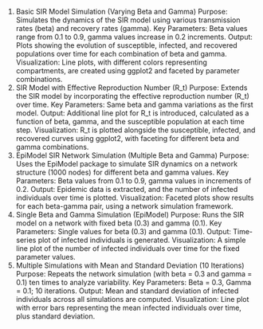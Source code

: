 1. Basic SIR Model Simulation (Varying Beta and Gamma)
Purpose: Simulates the dynamics of the SIR model using various transmission rates (beta) and recovery rates (gamma).
Key Parameters: Beta values range from 0.1 to 0.9, gamma values increase in 0.2 increments.
Output: Plots showing the evolution of susceptible, infected, and recovered populations over time for each combination of beta and gamma.
Visualization: Line plots, with different colors representing compartments, are created using ggplot2 and faceted by parameter combinations.
2. SIR Model with Effective Reproduction Number (R_t)
Purpose: Extends the SIR model by incorporating the effective reproduction number (R_t) over time.
Key Parameters: Same beta and gamma variations as the first model.
Output: Additional line plot for R_t is introduced, calculated as a function of beta, gamma, and the susceptible population at each time step.
Visualization: R_t is plotted alongside the susceptible, infected, and recovered curves using ggplot2, with faceting for different beta and gamma combinations.
3. EpiModel SIR Network Simulation (Multiple Beta and Gamma)
Purpose: Uses the EpiModel package to simulate SIR dynamics on a network structure (1000 nodes) for different beta and gamma values.
Key Parameters: Beta values from 0.1 to 0.9, gamma values in increments of 0.2.
Output: Epidemic data is extracted, and the number of infected individuals over time is plotted.
Visualization: Faceted plots show results for each beta-gamma pair, using a network simulation framework.
4. Single Beta and Gamma Simulation (EpiModel)
Purpose: Runs the SIR model on a network with fixed beta (0.3) and gamma (0.1).
Key Parameters: Single values for beta (0.3) and gamma (0.1).
Output: Time-series plot of infected individuals is generated.
Visualization: A simple line plot of the number of infected individuals over time for the fixed parameter values.
5. Multiple Simulations with Mean and Standard Deviation (10 Iterations)
Purpose: Repeats the network simulation (with beta = 0.3 and gamma = 0.1) ten times to analyze variability.
Key Parameters: Beta = 0.3, Gamma = 0.1; 10 iterations.
Output: Mean and standard deviation of infected individuals across all simulations are computed.
Visualization: Line plot with error bars representing the mean infected individuals over time, plus standard deviation.
